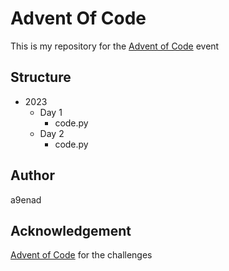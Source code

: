 # Advent Of Code
This is my repository for the [Advent of Code](https://adventofcode.com/) event

## Structure
- 2023
  - Day 1
    - code.py
  - Day 2
    - code.py
   
## Author
a9enad

## Acknowledgement
[Advent of Code](https://adventofcode.com/) for the challenges

